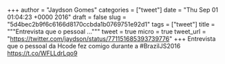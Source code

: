 
+++
author = "Jaydson Gomes"
categories = ["tweet"]
date = "Thu Sep 01 01:04:23 +0000 2016"
draft = false
slug = "5d4bec2b9f6c6166d8170ccbda1b0769751e92d1"
tags = ["tweet"]
title = """Entrevista que o pessoal ..."""
tweet = true
micro = true
tweet_url = "https://twitter.com/jaydson/status/771151685393739776"
+++
Entrevista que o pessoal da Hcode fez comigo durante a #BrazilJS2016 https://t.co/WFLLdrLqo9
